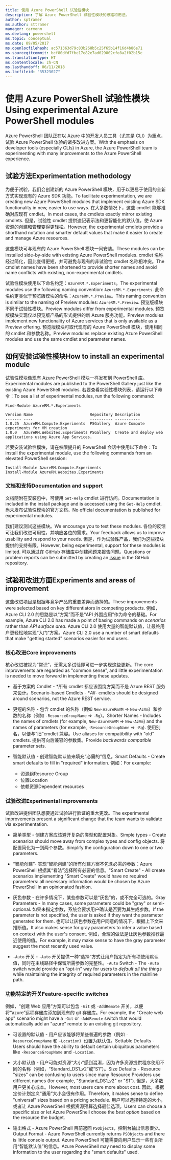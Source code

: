 ```yaml
---
title: 使用 Azure PowerShell 试验性模块
description: 了解 Azure PowerShell 试验性模块的思路和用法。
author: sptramer
ms.author: sttramer
manager: carmonm
ms.devlang: powershell
ms.topic: conceptual
ms.date: 09/05/2017
ms.openlocfilehash: ac571363d79c83b268b5c25f65b14f16d4b86e71
ms.sourcegitcommit: bcf80dfd7fbe17e82e7ad029802cfe8a2f02b15c
ms.translationtype: HT
ms.contentlocale: zh-CN
ms.lasthandoff: 06/11/2018
ms.locfileid: "35323027"
---
```

# <a name="using-experimental-azure-powershell-modules"></a><span data-ttu-id="f2062-103">使用 Azure PowerShell 试验性模块</span><span class="sxs-lookup"><span data-stu-id="f2062-103">Using experimental Azure PowerShell modules</span></span>

<span data-ttu-id="f2062-104">Azure PowerShell 团队正在以 Azure 中的开发人员工具（尤其是 CLI）为重点，试验 Azure PowerShell 体验的诸多改进方案。</span><span class="sxs-lookup"><span data-stu-id="f2062-104">With the emphasis on developer tools (especially CLIs) in Azure, the Azure PowerShell team is experimenting with many improvements to the Azure PowerShell experience.</span></span>

## <a name="experimentation-methodology"></a><span data-ttu-id="f2062-105">试验方法</span><span class="sxs-lookup"><span data-stu-id="f2062-105">Experimentation methodology</span></span>

<span data-ttu-id="f2062-106">为便于试验，我们会创建新的 Azure PowerShell 模块，用于以更易于使用的全新方式实现现有的 Azure SDK 功能。</span><span class="sxs-lookup"><span data-stu-id="f2062-106">To facilitate experimentation, we are creating new Azure PowerShell modules that implement existing Azure SDK functionality in new, easier to use ways.</span></span> <span data-ttu-id="f2062-107">在大多数情况下，这些 cmdlet 能够准确对应现有 cmdlet。</span><span class="sxs-lookup"><span data-stu-id="f2062-107">In most cases, the cmdlets exactly mirror existing cmdlets.</span></span> <span data-ttu-id="f2062-108">但是，试验性 cmdlet 提供速记表示法和更智能化的默认值，使 Azure 资源的创建和管理变得更轻松。</span><span class="sxs-lookup"><span data-stu-id="f2062-108">However, the experimental cmdlets provide a shorthand notation and smarter default values that make it easier to create and manage Azure resources.</span></span>

<span data-ttu-id="f2062-109">这些模块可与现有的 Azure PowerShell 模块一同安装。</span><span class="sxs-lookup"><span data-stu-id="f2062-109">These modules can be installed side-by-side with existing Azure PowerShell modules.</span></span> <span data-ttu-id="f2062-110">cmdlet 名称经过简化，因此变得更短，并可避免与现有的非试验性 cmdlet 名称相冲突。</span><span class="sxs-lookup"><span data-stu-id="f2062-110">The cmdlet names have been shortened to provide shorter names and avoid name conflicts with existing, non-experimental cmdlets.</span></span>

<span data-ttu-id="f2062-111">试验性模块使用以下命名约定：`AzureRM.*.Experiments`。</span><span class="sxs-lookup"><span data-stu-id="f2062-111">The experimental modules use the following naming convention: `AzureRM.*.Experiments`.</span></span> <span data-ttu-id="f2062-112">此命名约定类似于预览版模块的命名：`AzureRM.*.Preview`。</span><span class="sxs-lookup"><span data-stu-id="f2062-112">This naming convention is similar to the naming of Preview modules: `AzureRM.*.Preview`.</span></span> <span data-ttu-id="f2062-113">预览版模块不同于试验性模块。</span><span class="sxs-lookup"><span data-stu-id="f2062-113">Preview modules differ from experimental modules.</span></span> <span data-ttu-id="f2062-114">预览版模块实现仅以预览版产品的形式提供的新 Azure 服务功能。</span><span class="sxs-lookup"><span data-stu-id="f2062-114">Preview modules implement new functionality of Azure services that is only available as a Preview offering.</span></span> <span data-ttu-id="f2062-115">预览版模块可取代现有的 Azure PowerShell 模块，使用相同的 cmdlet 和参数名称。</span><span class="sxs-lookup"><span data-stu-id="f2062-115">Preview modules replace existing Azure PowerShell modules and use the same cmdlet and parameter names.</span></span>

## <a name="how-to-install-an-experimental-module"></a><span data-ttu-id="f2062-116">如何安装试验性模块</span><span class="sxs-lookup"><span data-stu-id="f2062-116">How to install an experimental module</span></span>

<span data-ttu-id="f2062-117">试验性模块像现有 Azure PowerShell 模块一样发布到 PowerShell 库。</span><span class="sxs-lookup"><span data-stu-id="f2062-117">Experimental modules are published to the PowerShell Gallery just like the existing Azure PowerShell modules.</span></span> <span data-ttu-id="f2062-118">若要查看实验性模块列表，请运行以下命令：</span><span class="sxs-lookup"><span data-stu-id="f2062-118">To see a list of experimental modules, run the following command:</span></span>

```azurepowershell-interactive
Find-Module AzureRM.*.Experiments
```

```output
Version Name                         Repository Description
------- ----                         ---------- -----------
1.0.25  AzureRM.Compute.Experiments  PSGallery  Azure Compute experiments for VM creation
1.0.0   AzureRM.Websites.Experiments PSGallery  Create and deploy web applications using Azure App Services.
```

<span data-ttu-id="f2062-119">若要安装试验性模块，请在权限提升的 PowerShell 会话中使用以下命令：</span><span class="sxs-lookup"><span data-stu-id="f2062-119">To install the experimental module, use the following commands from an elevated PowerShell session:</span></span>

```azurepowershell-interactive
Install-Module AzureRM.Compute.Experiments
Install-Module AzureRM.Websites.Experiments
```

### <a name="documentation-and-support"></a><span data-ttu-id="f2062-120">文档和支持</span><span class="sxs-lookup"><span data-stu-id="f2062-120">Documentation and support</span></span>

<span data-ttu-id="f2062-121">文档随附在安装包中，可使用 `Get-Help` cmdlet 进行访问。</span><span class="sxs-lookup"><span data-stu-id="f2062-121">Documentation is included in the install package and is accessed using the `Get-Help` cmdlet.</span></span> <span data-ttu-id="f2062-122">尚未发布试验性模块的官方文档。</span><span class="sxs-lookup"><span data-stu-id="f2062-122">No official documentation is published for experimental modules.</span></span>

<span data-ttu-id="f2062-123">我们建议测试这些模块。</span><span class="sxs-lookup"><span data-stu-id="f2062-123">We encourage you to test these modules.</span></span> <span data-ttu-id="f2062-124">各位的反馈可让我们改进可用性，并响应各位的需求。</span><span class="sxs-lookup"><span data-stu-id="f2062-124">Your feedback allows us to improve usability and respond to your needs.</span></span> <span data-ttu-id="f2062-125">但是，作为试验性产品，我们为这些模块提供的支持有限。</span><span class="sxs-lookup"><span data-stu-id="f2062-125">However, being experimental, support for these modules is limited.</span></span> <span data-ttu-id="f2062-126">可以通过在 GitHub 存储库中创建[问题](https://github.com/Azure/azure-powershell/issues)来报告问题。</span><span class="sxs-lookup"><span data-stu-id="f2062-126">Questions or problem reports can be submitted by creating an [issue](https://github.com/Azure/azure-powershell/issues) in the GitHub repository.</span></span>

## <a name="experiments-and-areas-of-improvement"></a><span data-ttu-id="f2062-127">试验和改进方面</span><span class="sxs-lookup"><span data-stu-id="f2062-127">Experiments and areas of improvement</span></span>

<span data-ttu-id="f2062-128">这些改进项目是根据与竞争产品的重要差异而选择的。</span><span class="sxs-lookup"><span data-stu-id="f2062-128">These improvements were selected based on key differentiators in competing products.</span></span> <span data-ttu-id="f2062-129">例如，Azure CLI 2.0 的思路是以“方案”而不是“API 外围应用”作为命令的基础。</span><span class="sxs-lookup"><span data-stu-id="f2062-129">For example, Azure CLI 2.0 has made a point of basing commands on _scenarios_ rather than _API surface area_.</span></span>
<span data-ttu-id="f2062-130">Azure CLI 2.0 使用大量的智能默认值，让最终用户更轻松地实现“入门”方案。</span><span class="sxs-lookup"><span data-stu-id="f2062-130">Azure CLI 2.0 use a number of smart defaults that make "getting started" scenarios easier for end users.</span></span>

### <a name="core-improvements"></a><span data-ttu-id="f2062-131">核心改进</span><span class="sxs-lookup"><span data-stu-id="f2062-131">Core improvements</span></span>

<span data-ttu-id="f2062-132">核心改进被视为“常识”，无需太多试验即可进一步实现这些更新。</span><span class="sxs-lookup"><span data-stu-id="f2062-132">The core improvements are regarded as "common sense", and little experimentation is needed to move forward in implementing these updates.</span></span>

- <span data-ttu-id="f2062-133">基于方案的 Cmdlet - \*所有 cmdlet 都应该围绕方案而不是 Azure REST 服务来设计。</span><span class="sxs-lookup"><span data-stu-id="f2062-133">Scenario-based Cmdlets - \**All*- cmdlets should be designed around scenarios, not the Azure REST service.</span></span>

- <span data-ttu-id="f2062-134">更短的名称 - 包含 cmdlet 的名称（例如 `New-AzureRmVM` => `New-AzVm`）和参数的名称（例如 `-ResourceGroupName` => `-Rg`）。</span><span class="sxs-lookup"><span data-stu-id="f2062-134">Shorter Names - Includes the names of cmdlets (for example, `New-AzureRmVM` => `New-AzVm`) and the names of parameters (for example, `-ResourceGroupName` => `-Rg`).</span></span> <span data-ttu-id="f2062-135">使用别名，以便与“旧”cmdlet 兼容。</span><span class="sxs-lookup"><span data-stu-id="f2062-135">Use aliases for compatibility with "old" cmdlets.</span></span> <span data-ttu-id="f2062-136">提供可向后兼容的参数集。</span><span class="sxs-lookup"><span data-stu-id="f2062-136">Provide _backwards compatible_ parameter sets.</span></span>

- <span data-ttu-id="f2062-137">智能默认值 - 创建智能默认值来填充“必需的”信息。</span><span class="sxs-lookup"><span data-stu-id="f2062-137">Smart Defaults - Create smart defaults to fill in "required" information.</span></span> <span data-ttu-id="f2062-138">例如：</span><span class="sxs-lookup"><span data-stu-id="f2062-138">For example:</span></span>
  - <span data-ttu-id="f2062-139">资源组</span><span class="sxs-lookup"><span data-stu-id="f2062-139">Resource Group</span></span>
  - <span data-ttu-id="f2062-140">位置</span><span class="sxs-lookup"><span data-stu-id="f2062-140">Location</span></span>
  - <span data-ttu-id="f2062-141">依赖资源</span><span class="sxs-lookup"><span data-stu-id="f2062-141">Dependent resources</span></span>

### <a name="experimental-improvements"></a><span data-ttu-id="f2062-142">试验改进</span><span class="sxs-lookup"><span data-stu-id="f2062-142">Experimental improvements</span></span>

<span data-ttu-id="f2062-143">试验改进提供团队想要通过试验进行验证的重大更改。</span><span class="sxs-lookup"><span data-stu-id="f2062-143">The experimental improvements present a significant change that the team wants to validate via experimentation.</span></span>

- <span data-ttu-id="f2062-144">简单类型 - 创建方案应该避开复杂的类型和配置对象。</span><span class="sxs-lookup"><span data-stu-id="f2062-144">Simple types - Create scenarios should move away from complex types and config objects.</span></span> <span data-ttu-id="f2062-145">将配置简化为一到两个参数。</span><span class="sxs-lookup"><span data-stu-id="f2062-145">Simplify the configuration down to one or two parameters.</span></span>

- <span data-ttu-id="f2062-146">“智能创建”- 实现“智能创建”的所有创建方案不包含必需的参数：Azure PowerShell 根据其“看法”选择所有必要的信息。</span><span class="sxs-lookup"><span data-stu-id="f2062-146">"Smart Create" - All create scenarios implementing "Smart Create" would have _no_ required parameters: all necessary information would be chosen by Azure PowerShell in an opinionated fashion.</span></span>

- <span data-ttu-id="f2062-147">灰色参数 - 在许多情况下，某些参数可以是“灰色”的，或不完全可选的。</span><span class="sxs-lookup"><span data-stu-id="f2062-147">Gray Parameters - In many cases, some parameters could be "gray" or semi-optional.</span></span> <span data-ttu-id="f2062-148">如果未指定参数，系统会要求用户确认是否要为其生成参数。</span><span class="sxs-lookup"><span data-stu-id="f2062-148">If the parameter is not specified, the user is asked if they want the parameter generated for them.</span></span> <span data-ttu-id="f2062-149">也可以让灰色参数在用户同意的情况下，根据上下文来推断值。</span><span class="sxs-lookup"><span data-stu-id="f2062-149">It also makes sense for gray parameters to infer a value based on context with the user's consent.</span></span>
  <span data-ttu-id="f2062-150">例如，合理的做法是让灰色参数推荐最近使用的值。</span><span class="sxs-lookup"><span data-stu-id="f2062-150">For example, it may make sense to have the gray parameter suggest the most recently used value.</span></span>

- <span data-ttu-id="f2062-151">`-Auto` 开关 - `-Auto` 开关提供一种“选择”方式让用户指定为所有项使用默认值，同时在主线路径中保留所需参数的完整性。</span><span class="sxs-lookup"><span data-stu-id="f2062-151">`-Auto` Switch - The `-Auto` switch would provide an "opt-in" way for users to _default all the things_ while maintaining the integrity of required parameters in the mainline path.</span></span>

### <a name="feature-specific-switches"></a><span data-ttu-id="f2062-152">功能特定的开关</span><span class="sxs-lookup"><span data-stu-id="f2062-152">Feature-specific switches</span></span>

<span data-ttu-id="f2062-153">例如，“创建 Web 应用”方案可以包含 `-Git` 或 `-AddRemote` 开关，以便将“azure”远程存储库添加到现有的 git 存储库。</span><span class="sxs-lookup"><span data-stu-id="f2062-153">For example, the "Create web app" scenario might have a `-Git` or `-AddRemote` switch that would automatically add an "azure" remote to an existing git repository.</span></span>

- <span data-ttu-id="f2062-154">可设置的默认值 - 用户应该能够将某些普遍的参数（例如 `-ResourceGroupName` 和 `-Location`）设置为默认值。</span><span class="sxs-lookup"><span data-stu-id="f2062-154">Settable Defaults - Users should have the ability to default certain ubiquitous parameters like `-ResourceGroupName` and `-Location`.</span></span>

- <span data-ttu-id="f2062-155">大小默认值 - 用户可能对资源“大小”感到混淆，因为许多资源提供程序使用不同的名称（例如，“Standard\_DS1\_v2”或“S1”）。</span><span class="sxs-lookup"><span data-stu-id="f2062-155">Size Defaults - Resource "sizes" can be confusing to users since many Resource Providers use different names (for example, "Standard\_DS1\_v2" or "S1").</span></span> <span data-ttu-id="f2062-156">但是，大多数用户更关心成本。</span><span class="sxs-lookup"><span data-stu-id="f2062-156">However, most users care more about cost.</span></span> <span data-ttu-id="f2062-157">因此，根据定价计划定义“通用”大小会很有作用。</span><span class="sxs-lookup"><span data-stu-id="f2062-157">Therefore, it makes sense to define "universal" sizes based on a pricing schedule.</span></span> <span data-ttu-id="f2062-158">用户可以选择特定的大小，或者让 Azure PowerShell 根据资源预算选择最佳选项。</span><span class="sxs-lookup"><span data-stu-id="f2062-158">Users can choose a specific size or let Azure PowerShell choose the _best option_ based on the resource the budget.</span></span>

- <span data-ttu-id="f2062-159">输出格式 - Azure PowerShell 目前返回 `PSObject`s，控制台输出信息很少。</span><span class="sxs-lookup"><span data-stu-id="f2062-159">Output Format - Azure PowerShell currently returns `PSObject`s and there is little console output.</span></span> <span data-ttu-id="f2062-160">Azure PowerShell 可能需要向用户显示一些有关所用“智能默认值”的信息。</span><span class="sxs-lookup"><span data-stu-id="f2062-160">Azure PowerShell may need to display some information to the user regarding the "smart defaults" used.</span></span>
